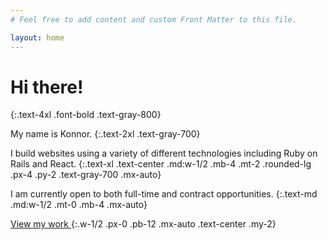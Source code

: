 ```yaml
---
# Feel free to add content and custom Front Matter to this file.

layout: home
---
```


# Hi there!
{:.text-4xl .font-bold .text-gray-800}

My name is Konnor.
{:.text-2xl .text-gray-700}

I build websites using a variety of different technologies including Ruby on Rails and React.
{:.text-xl .text-center .md:w-1/2 .mb-4 .mt-2 .rounded-lg .px-4 .py-2 .text-gray-700 .mx-auto}

I am currently open to both full-time and contract opportunities.
{:.text-md .md:w-1/2 .mt-0 .mb-4 .mx-auto}

<a href="projects" class="px-4 py-2 mt-2 text-lg text-green-800 bg-green-200 border-2 border-transparent border-solid rounded-lg hover:bg-green-100 hover:border-green-800 hover:border-solid focus:border-green-800 focus:border-solid">
  View my work
  <i class="pl-2 fas fa-long-arrow-alt-right"></i>
</a>
{:.w-1/2 .px-0 .pb-12 .mx-auto .text-center .my-2}



